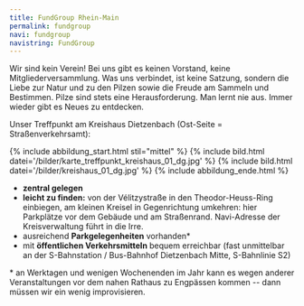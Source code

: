 ```yaml
---
title: FundGroup Rhein-Main
permalink: fundgroup
navi: fundgroup
navistring: FundGroup
---
```


Wir sind kein Verein! Bei uns gibt es keinen Vorstand, keine Mitgliederversammlung. Was uns verbindet, ist keine Satzung, sondern die Liebe zur Natur und zu den Pilzen sowie die Freude am Sammeln und Bestimmen. Pilze sind stets eine Herausforderung. Man lernt nie aus. Immer wieder gibt es Neues zu entdecken.

Unser Treffpunkt am Kreishaus Dietzenbach (Ost-Seite = Straßenverkehrsamt): 

{% include abbildung_start.html stil="mittel" %}
{% include bild.html datei='/bilder/karte_treffpunkt_kreishaus_01_dg.jpg' %}
{% include bild.html datei='/bilder/kreishaus_01_dg.jpg' %}
{% include abbildung_ende.html %}

- **zentral gelegen**
- **leicht zu finden:** von der Vélitzystraße in den Theodor-Heuss-Ring einbiegen, am kleinen Kreisel in Gegenrichtung umkehren: hier Parkplätze vor dem Gebäude und am Straßenrand. Navi-Adresse der Kreisverwaltung führt in die Irre.
- ausreichend **Parkgelegenheiten** vorhanden\*
- mit **öffentlichen Verkehrsmitteln** bequem erreichbar (fast unmittelbar an der S-Bahnstation / Bus-Bahnhof Dietzenbach Mitte, S-Bahnlinie S2)

\* an Werktagen und wenigen Wochenenden im Jahr kann es wegen anderer Veranstaltungen vor dem nahen Rathaus zu Engpässen kommen -- dann müssen wir ein wenig improvisieren.
